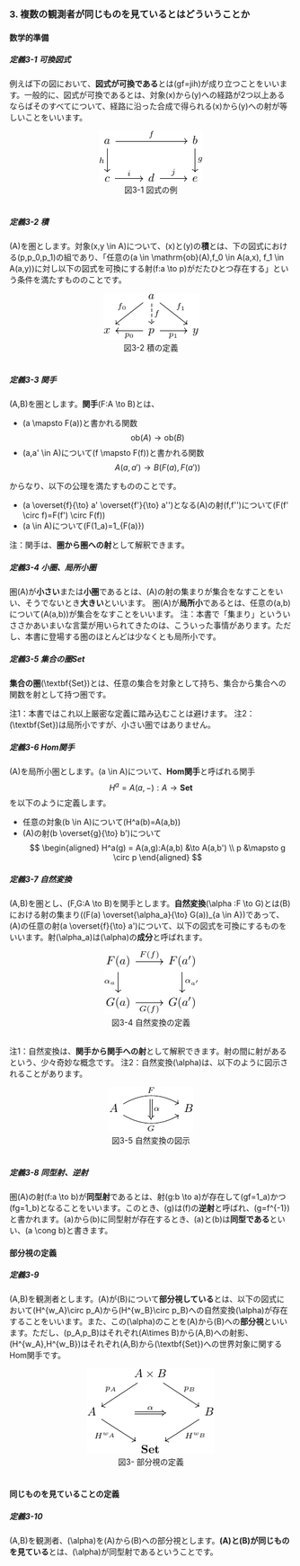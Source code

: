 ### 3. 複数の観測者が同じものを見ているとはどういうことか

#### 数学的準備

##### 定義3-1 可換図式
例えば下の図において、**図式が可換である**とは\(gf=jih\)が成り立つことをいいます。一般的に、図式が可換であるとは、対象\(x\)から\(y\)への経路が2つ以上あるならばそのすべてについて、経路に沿った合成で得られる\(x\)から\(y\)への射が等しいことをいいます。
<div style="text-align:center">
  <img src="../img/3-1_commutative_diagram.png">
  <div>図3-1 図式の例</div>
</div>
<br/>

##### 定義3-2 積
\(A\)を圏とします。対象\(x,y \in A\)について、\(x\)と\(y\)の**積**とは、下の図式における\(p,p_0,p_1\)の組であり、「任意の\(a \in \mathrm{ob}(A),f_0 \in A(a,x), f_1 \in A(a,y)\)に対し以下の図式を可換にする射\(f:a \to p\)がだたひとつ存在する」という条件を満たすもののことです。
<div style="text-align:center">
  <img src="../img/3-2_product.png">
  <div>図3-2 積の定義</div>
</div>
<br/>

##### 定義3-3 関手
\(A,B\)を圏とします。**関手**\(F:A \to B\)とは、
- \(a \mapsto F(a)\)と書かれる関数
$$
  \mathrm{ob}(A) \to \mathrm{ob}(B)
$$
- \(a,a' \in A\)について\(f \mapsto F(f)\)と書かれる関数
$$
  A(a,a') \to B(F(a),F(a'))
$$

からなり、以下の公理を満たすもののことです。
- \(a \overset{f}{\to} a' \overset{f'}{\to} a''\)となる\(A\)の射\(f,f''\)について\(F(f' \circ f)=F(f') \circ F(f)\)
- \(a \in A\)について\(F(1_a)=1_{F(a)}\)

注：関手は、**圏から圏への射**として解釈できます。

##### 定義3-4 小圏、局所小圏
圏\(A\)が**小さい**または**小圏**であるとは、\(A\)の射の集まりが集合をなすことをいい、そうでないとき**大きい**といいます。
圏\(A\)が**局所小**であるとは、任意の\(a,b\)について\(A(a,b)\)が集合をなすことをいいます。
注：本書で「集まり」といういささかあいまいな言葉が用いられてきたのは、こういった事情があります。ただし、本書に登場する圏のほとんどは少なくとも局所小です。

##### 定義3-5 集合の圏Set
**集合の圏**\(\textbf{Set}\)とは、任意の集合を対象として持ち、集合から集合への関数を射として持つ圏です。

注1：本書ではこれ以上厳密な定義に踏み込むことは避けます。
注2：\(\textbf{Set}\)は局所小ですが、小さい圏ではありません。

##### 定義3-6 Hom関手
\(A\)を局所小圏とします。\(a \in A\)について、**Hom関手**と呼ばれる関手
$$
  H^a = A(a,-):A \to \textbf{Set}
$$
を以下のように定義します。
- 任意の対象\(b \in A\)について\(H^a(b)=A(a,b)\)
- \(A\)の射\(b \overset{g}{\to} b'\)について
$$
\begin{aligned}
  H^a(g) = A(a,g):A(a,b) &\to A(a,b') \\
  p &\mapsto g \circ p
\end{aligned}
$$

##### 定義3-7 自然変換
\(A,B\)を圏とし、\(F,G:A \to B\)を関手とします。**自然変換**\(\alpha :F \to G\)とは\(B\)における射の集まり\((F(a) \overset{\alpha_a}{\to} G(a))_{a \in A}\)であって、\(A\)の任意の射\(a \overset{f}{\to} a'\)について、以下の図式を可換にするものをいいます。射\(\alpha_a\)は\(\alpha\)の**成分**と呼ばれます。
<div style="text-align:center">
  <img src="../img/3-7_natural_transformation.png">
  <div>図3-4 自然変換の定義</div>
</div>
<br/>

注1：自然変換は、**関手から関手への射**として解釈できます。射の間に射があるという、少々奇妙な概念です。
注2：自然変換\(\alpha\)は、以下のように図示されることがあります。
<div style="text-align:center">
  <img src="../img/3-7-2_NT_arrow.png">
  <div>図3-5 自然変換の図示</div>
</div>
<br/>

##### 定義3-8 同型射、逆射
圏\(A\)の射\(f:a \to b\)が**同型射**であるとは、射\(g:b \to a\)が存在して\(gf=1_a\)かつ\(fg=1_b\)となることをいいます。このとき、\(g\)は\(f\)の**逆射**と呼ばれ、\(g=f^{-1}\)と書かれます。\(a\)から\(b\)に同型射が存在するとき、\(a\)と\(b\)は**同型である**といい、\(a \cong b\)と書きます。

#### 部分視の定義

##### 定義3-9
\(A,B\)を観測者とします。\(A\)が\(B\)について**部分視している**とは、以下の図式において\(H^{w_A}\circ p_A\)から\(H^{w_B}\circ p_B\)への自然変換\(\alpha\)が存在することをいいます。また、この\(\alpha\)のことを\(A\)から\(B\)への**部分視**といいます。ただし、\(p_A,p_B\)はそれぞれ\(A\times B\)から\(A,B\)への射影、\(H^{w_A},H^{w_B}\)はそれぞれ\(A,B\)から\(\textbf{Set}\)への世界対象に関するHom関手です。

<div style="text-align:center">
  <img src="../img/3-8_partial_viewing.png">
  <div>図3- 部分視の定義</div>
</div>
<br/>

#### 同じものを見ていることの定義

##### 定義3-10
\(A,B\)を観測者、\(\alpha\)を\(A\)から\(B\)への部分視とします。**\(A\)と\(B\)が同じものを見ている**とは、\(\alpha\)が同型射であるということです。